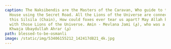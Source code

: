 ```yaml
---
caption: The Naksibendis are the Masters of the Caravan, Who guide to the Sacred
  House using the Secret Road. All the Lions of the Universe are connected to
  this Silsila (Chain), How could foxes ever tear us apart? May Allah keep us
  with those Lions of the Universe. Amin - Mevlana Jami (ق), who was a Murid of
  Khwaja Ubaydullah Ahrar (ق)
path: blessed-to-be-osmanli
image: /static/img/53406155212_142417d821_4k.jpg
---
```

